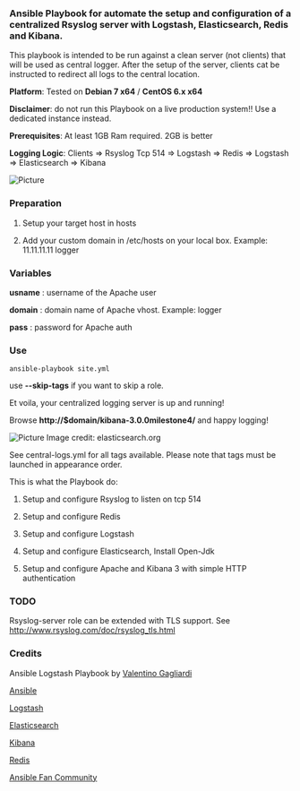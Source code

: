 ### Ansible Playbook for automate the setup and configuration of a centralized Rsyslog server with Logstash, Elasticsearch, Redis and Kibana.

This playbook is intended to be run against a clean server (not clients) that will be used as central logger. After the setup of the server, clients cat be instructed to redirect all logs to the central location.

**Platform**: Tested on **Debian 7 x64** / **CentOS 6.x x64**

**Disclaimer**: do not run this Playbook on a live production system!! Use a dedicated instance instead.

**Prerequisites**: At least 1GB Ram required. 2GB is better

**Logging Logic**: Clients => Rsyslog Tcp 514 => Logstash => Redis => Logstash => Elasticsearch => Kibana

![Picture](http://www.servermanaged.it/wp-content/uploads/2013/10/Setup-Logstash-Elasticsearch-Kibana.png)

### Preparation

1. Setup your target host in hosts

2. Add your custom domain in /etc/hosts on your local box. Example: 11.11.11.11 logger

### Variables

**usname** : username of the Apache user 

**domain** : domain name of Apache vhost. Example: logger

**pass** : password for Apache auth

### Use

`ansible-playbook site.yml `

use **--skip-tags** if you want to skip a role.

Et voila, your centralized logging server is up and running!

Browse **http://$domain/kibana-3.0.0milestone4/** and happy logging!

![Picture](http://www.elasticsearch.org/content/uploads/2013/08/BQIielHCAAAs2So.png)
Image credit: elasticsearch.org

See central-logs.yml for all tags available. Please note that tags must be launched in appearance order.

This is what the Playbook do:

1. Setup and configure Rsyslog to listen on tcp 514

2. Setup and configure Redis

3. Setup and configure Logstash

4. Setup and configure Elasticsearch, Install Open-Jdk

5. Setup and configure Apache and Kibana 3 with simple HTTP authentication

### TODO

Rsyslog-server role can be extended with TLS support. See http://www.rsyslog.com/doc/rsyslog_tls.html

### Credits

Ansible Logstash Playbook by <a href="https://plus.google.com/+ValentinoGagliardi?rel=author">Valentino Gagliardi </a>

[Ansible](http://www.ansible.com/)

[Logstash](http://www.logstash.net/)

[Elasticsearch](http://www.elasticsearch.org/)

[Kibana](http://www.elasticsearch.org/overview/kibana/)

[Redis](http://redis.io/)

[Ansible Fan Community](https://plus.google.com/u/0/communities/108222183653550371543)
